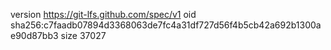 version https://git-lfs.github.com/spec/v1
oid sha256:c7faadb07894d3368063de7fc4a31df727d56f4b5cb42a692b1300ae90d87bb3
size 37027
